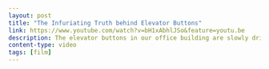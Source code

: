 ```yaml
---
layout: post
title: "The Infuriating Truth behind Elevator Buttons"
link: https://www.youtube.com/watch?v=bH1xAbhlJSo&feature=youtu.be
description: The elevator buttons in our office building are slowly driving us all insane. We dropped everything to figure out what was going on and a little science happened along the way.
content-type: video
tags: [film]
---
```

